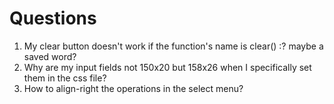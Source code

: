 # Questions
1. My clear button doesn't work if the function's name is clear() :? maybe a saved word?
2. Why are my input fields not 150x20 but 158x26 when I specifically set them in the css file?
3. How to align-right the operations in the select menu?
